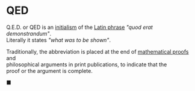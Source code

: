 # QED
Q.E.D. or QED is an [initialism](https://en.wikipedia.org/wiki/Initialism) of the [Latin phrase](https://en.wikipedia.org/wiki/List_of_Latin_phrases_(full)) *"quod erat demonstrandum"*.    
Literally it states *"what was to be shown"*. 

Traditionally, the abbreviation is placed at the end of 
[mathematical proofs](https://en.wikipedia.org/wiki/Mathematical_proof#Ending_a_proof) and   
philosophical arguments in print publications, to indicate that the   
proof or the argument is complete.

■
